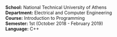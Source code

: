**School:** National Technical University of Athens\
**Department:** Electrical and Computer Engineering\
**Course:** Introduction to Programming\
**Semester:** 1st (October 2018 - February 2019)\
**Language:** C++
